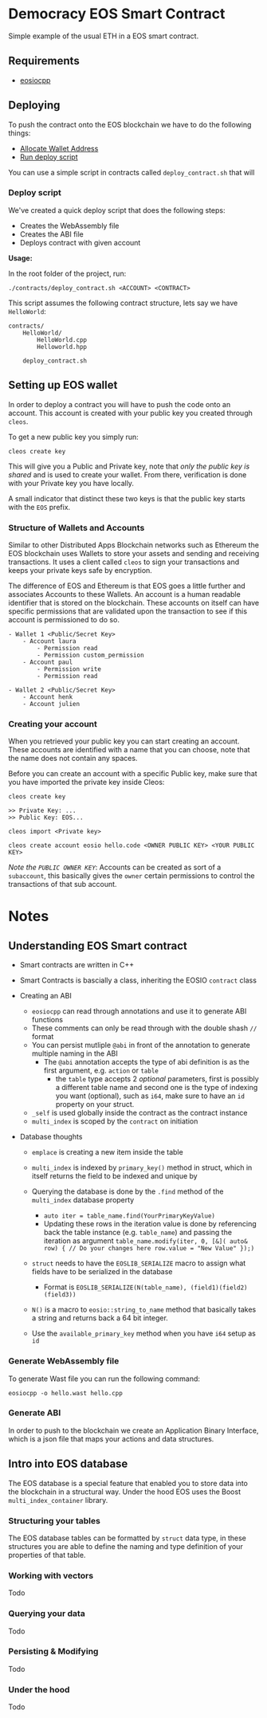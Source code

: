 # Democracy EOS Smart Contract

Simple example of the usual ETH in a EOS smart contract.

## Requirements

- [eosiocpp](https://github.com/EOSIO/eos/wiki/Programs-&-Tools#eosiocpp)



## Deploying

To push the contract onto the EOS blockchain we have to do the following things:

- [Allocate Wallet Address](#setting-up-eos-wallet)
- [Run deploy script](#generate-webassembly-file)

You can use a simple script in contracts called `deploy_contract.sh` that will 


### Deploy script
We've created a quick deploy script that does the following steps:
- Creates the WebAssembly file
- Creates the ABI file
- Deploys contract with given account

**Usage:**

In the root folder of the project, run:

```
./contracts/deploy_contract.sh <ACCOUNT> <CONTRACT>
```

This script assumes the following contract structure, lets say we have `HelloWorld`:
```
contracts/
    HelloWorld/
        HelloWorld.cpp
        Helloworld.hpp

    deploy_contract.sh
```

## Setting up EOS wallet

In order to deploy a contract you will have to push the code onto an account. This account is created with your public key you created through `cleos`.

To get a new public key you simply run:
```
cleos create key
```

This will give you a Public and Private key, note that *only the public key is shared* and is used to create your wallet. From there, verification is done with your Private key you have locally.

A small indicator that distinct these two keys is that the public key starts with the `EOS` prefix.

### Structure of Wallets and Accounts
Similar to other Distributed Apps Blockchain networks such as Ethereum the EOS blockchain uses Wallets to store your assets and sending and receiving transactions. It uses a client called `cleos` to sign your transactions and keeps your private keys safe by encryption.

The difference of EOS and Ethereum is that EOS goes a little further and associates Accounts to these Wallets. An account is a human readable identifier that is stored on the blockchain. These accounts on itself can have specific permissions that are validated upon the transaction to see if this account is permissioned to do so.

```
- Wallet 1 <Public/Secret Key>
    - Account laura
        - Permission read
        - Permission custom_permission
    - Account paul
        - Permission write
        - Permission read

- Wallet 2 <Public/Secret Key>
    - Account henk
    - Account julien
```

### Creating your account
When you retrieved your public key you can start creating an account. These accounts are identified with a name that you can choose, note that the name does not contain any spaces.

Before you can create an account with a specific Public key, make sure that you have imported the private key inside Cleos:
```
cleos create key

>> Private Key: ...
>> Public Key: EOS...
```
```
cleos import <Private key>
```

```
cleos create account eosio hello.code <OWNER PUBLIC KEY> <YOUR PUBLIC KEY>
```

*Note the `PUBLIC OWNER KEY`*: Accounts can be created as sort of a `subaccount`, this basically gives the `owner` certain permissions to control the transactions of that sub account.




# Notes


## Understanding EOS Smart contract

- Smart contracts are written in C++
- Smart Contracts is bascially a class, inheriting the EOSIO `contract` class

- Creating an ABI
	- `eosiocpp` can read through annotations and use it to generate ABI functions
	- These comments can only be read through with the double shash `//` format
	- You can persist mutliple `@abi` in front of the annotation to generate multiple naming in the ABI
		- The `@abi` annotation accepts the type of abi definition is as the first argument, e.g. `action` or `table`
			- the `table` type accepts 2 *optional* parameters, first is possibly a different table name and second one is the type of indexing you want (optional), such as `i64`, make sure to have an `id` property on your struct.
	- `_self` is used globally inside the contract as the contract instance
	- `multi_index` is scoped by the `contract` on initiation


- Database thoughts
	- `emplace` is creating a new item inside the table
	- `multi_index` is indexed by `primary_key()` method in struct, which in itself returns the field to be indexed and unique by
	- Querying the database is done by the `.find` method of the `multi_index` database property
		- `auto iter = table_name.find(YourPrimaryKeyValue)`
		- Updating these rows in the iteration value is done by referencing back the table instance (e.g. `table_name`) and passing the iteration as argument ```table_name.modify(iter, 0, [&]( auto& row) {
               // Do your changes here
              row.value = "New Value"
            });)```

    - `struct` needs to have the `EOSLIB_SERIALIZE` macro to assign what fields have to be serialized in the database
    	- Format is `EOSLIB_SERIALIZE(N(table_name), (field1)(field2)(field3))`
    - `N()` is a macro to `eosio::string_to_name` method that basically takes a string and returns back a 64 bit integer.

    - Use the `available_primary_key` method when you have `i64` setup as `id`


### Generate WebAssembly file

To generate Wast file you can run the following command:
```
eosiocpp -o hello.wast hello.cpp
```

### Generate ABI

In order to push to the blockchain we create an Application Binary Interface, which is a json file that maps your actions and data structures.


## Intro into EOS database

The EOS database is a special feature that enabled you to store data into the blockchain in a structural way. Under the hood EOS uses the Boost `multi_index_container` library.

### Structuring your tables
The EOS database tables can be formatted by `struct` data type, in these structures you are able to define the naming and type definition of your properties of that table.

### Working with vectors
Todo

### Querying your data
Todo

### Persisting & Modifying
Todo

### Under the hood 
Todo


